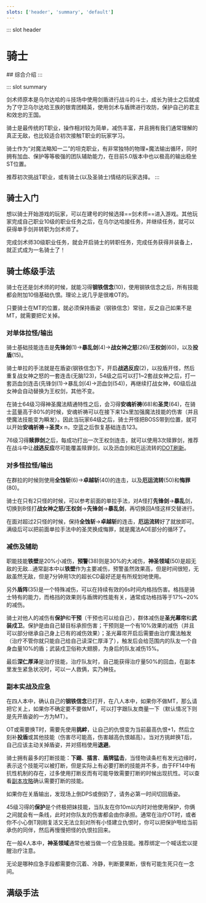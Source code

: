 ```yaml
---
slots: ['header', 'summary', 'default']
---
```

::: slot header
# 骑士
<FloatTOC />
## 综合介绍
:::

::: slot summary

剑术师原本是乌尔达哈的斗技场中使用剑盾进行战斗的斗士，成长为骑士之后就成为了守卫乌尔达哈王族的银胄团精英，使用剑术与盾牌进行攻防，保护自己的君主和效忠的王国。

骑士是最传统的T职业，操作相对较为简单，减伤丰富，并且拥有我们通常理解的真正无敌，也比较适合初次接触T职业的玩家学习。

骑士作为“对魔法略知一二”的坦克职业，有非常独特的物理+魔法输出循环，同时拥有加血、保护等等极强的团队辅助能力，在目前5.0版本中也以极高的输出稳坐ST位置。

推荐初次挑战T职业，或有骑士(以及圣骑士)情结的玩家选择。
:::

## 骑士入门

想以骑士开始游戏的玩家，可以在建号的时候选择==剑术师==进入游戏。其他玩家完成自己职业10级的职业任务之后，在乌尔达哈接任务<quest name="如何加入剑术师行会" />，并继续<quest name="最强剑术师之路" />任务，就可以获得单手剑并转职为剑术师了。

完成剑术师30级职业任务<quest name="纳尔札尔双剑" type="plus" />，就会开启骑士的转职任务<quest name="自由骑士的誓约" type="plus" />，完成任务获得<item name="骑士之证" />并装备上，就正式成为一名骑士了！

## 骑士练级手法

骑士在还是剑术师的时候，就能习得**钢铁信念**(10)，使用钢铁信念之后，所有技能都会附加10倍基础仇恨。理论上说几乎是很难OT的。

只要骑士在MT的位置，就必须保持盾姿（钢铁信念）常驻，反之自己如果不是MT，就需要把它关掉。

### 对单体拉怪/输出

骑士基础技能连击是**先锋剑**(1)→**暴乱剑**(4)→**战女神之怒**(26)/**王权剑**(60)，以及**投盾**(15)。

骑士单拉的手法就是在盾姿(钢铁信念)下，开启**战逃反应**(2)，以投盾开怪，然后重复战女神之怒的一套连击(无脑123)，54级之后可以打1~2套战女神之后，打一套沥血剑连击(先锋剑(1)→暴乱剑(4)→沥血剑(54))，再继续打战女神，60级后战女神会自动替换为王权剑，其他不变。

在骑士64级习得神圣魔法精通特性之后，会习得**安魂祈祷**(68)和**圣灵**(64)，在骑士蓝量高于80%的时候，安魂祈祷可以在接下来12s里加强魔法技能的伤害（并且使魔法技能变为瞬发）。因此当玩家64级之后，骑士开怪把BOSS带到位置，就可以开始**安魂祈祷**→**圣灵**x n，空蓝之后恢复基础连击123。

76级习得**赎罪剑**之后，每成功打出一次王权剑连击，就可以使用3次赎罪剑，推荐在战斗中让**战逃反应**尽可能覆盖赎罪剑，以及沥血剑和厄运流转的[DOT刷新](/basic/battle.md#DOT)。

### 对多怪拉怪/输出

在群拉的时候则使用**全蚀斩**(6)→**卓越斩**(40)的连击，以及**厄运流转**(50)和**悔罪**(80)。

骑士在只有2只怪的时候，可以参考前面的单拉手法，对A怪打**先锋剑**→**暴乱**剑，切换到B怪打**战女神之怒/王权剑**→**先锋剑**→**暴乱剑**，再切换回A怪这样交替进行。

在面对超过2只怪的时候，保持**全蚀斩**→**卓越斩**的连击，**厄运流转**好了就放即可。满级后可以把前面单拉手法中的圣灵换成悔罪，就是魔法AOE部分的循环了。

### 减伤及辅助

职能技能**铁壁**是20%小减伤，**预警**(38)则是30%的大减伤，**神圣领域**(50)是超无敌的无敌…通常副本中以**铁壁**作为主要减伤，预警虽然效果高，但是时间很短，无敌虽然无敌，但是7分钟用1次的超长CD最好还是有所规划地使用。

另外**盾阵**(35)是一个特殊减伤，可以在持续有效的6s时间内格挡伤害。格挡是骑士特有的能力，而格挡的效果则与盾牌的性能有关，通常成功格挡等于17%~20%的减伤。

骑士对他人的减伤有**保护**和**干预**（干预也可以给自己），群体减伤是**圣光幕帘**和**武装戍卫**。保护是由自己替目标承担伤害；干预则是一个有10%效果的减伤（并且可以部分继承自己身上已有的减伤效果）；圣光幕帘开启后需要由治疗魔法触发（治疗不管你就只能自己给自己读深仁厚泽了），触发后会给范围内的队友一个自身血量10%的盾；武装戍卫俗称大翅膀，为身后的队友减伤15%。

最后**深仁厚泽**是治疗技能，治疗队友时，自己能获得治疗量50%的回血，在副本里发生紧急状况时，可以一人救俩，实乃神技。

### 副本实战及应急

在四人本中，确认自己的**钢铁信念**已打开，在八人本中，如果你不做MT，那么请把它关上，如果你不确定要不要做MT，可以打字跟队友商量一下（默认情况下则是先开盾姿的一方为MT）。

OT或需要换T时，需要先使用**挑衅**，让自己的仇恨变为当前最高仇恨+1，然后立刻补**投盾**或其他技能（伤害尽可能高，伤害越高仇恨越高）。当对方挑衅换T后，自己应该主动关掉盾姿，并对搭档使用**退避**。

骑士拥有最多的打断技能：**下踢**、**插言**、**盾牌猛击**，当怪物读条栏有发光边缘时，表示这个技能可以被打断，但是实际上有必要打断的技能并不多，由于FF14中有抗性机制的存在，过多使用打断反而有可能导致需要打断的时候出现抗性。可以查看[副本攻略](/advanced/dungeonGuide.md)确认需要打断的技能。

如果你在关盾输出，发现场上倒DPS或倒奶了，请务必第一时间切回盾姿。

45级习得的**保护**是个终极把妹技能，当队友在你10m以内时对他使用保护，你俩之间就会有一条线，此时对你队友的伤害都会由你承担。通常在治疗OT时，或者你不小心倒T刚刚复活又无法立刻对所有小怪建立仇恨时，你可以把保护甩给当前承伤的同伴，然后再慢慢把怪的仇恨拉回来。

在一般4人本中，**神圣领域**通常也被当做一个应急技能。推荐绑定一个喊话宏以提醒治疗注意。

无论是哪种应急手段都需要你沉着、冷静，判断要果断，很有可能生死只在一念间。

## 满级手法

<UnderConstruction />